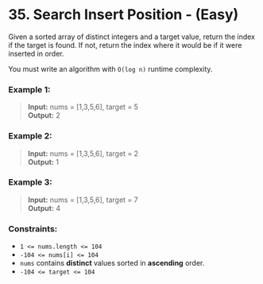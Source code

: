 # 35. Search Insert Position - (Easy)

Given a sorted array of distinct integers and a target value, return the index if the target is found. If not, return the index where it would be if it were inserted in order.

You must write an algorithm with `O(log n)` runtime complexity.

### Example 1:

> **Input:** nums = [1,3,5,6], target = 5  
> **Output:** 2

### Example 2:

> **Input:** nums = [1,3,5,6], target = 2  
> **Output:** 1

### Example 3:

> **Input:** nums = [1,3,5,6], target = 7  
> **Output:** 4

### Constraints:

* `1 <= nums.length <= 104`
* `-104 <= nums[i] <= 104`
* `nums` contains **distinct** values sorted in **ascending** order.
* `-104 <= target <= 104`
